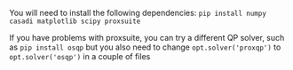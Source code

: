 You will need to install the following dependencies:
```pip install numpy casadi matplotlib scipy proxsuite```

If you have problems with proxsuite, you can try a different QP solver, such as
```pip install osqp```
but you also need to change ```opt.solver('proxqp')``` to ```opt.solver('osqp')``` in a couple of files
